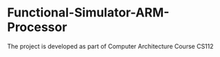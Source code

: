 # Functional-Simulator-ARM-Processor
The project is developed as part of Computer Architecture Course CS112
